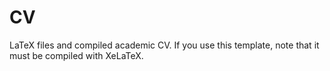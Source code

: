 # CV
LaTeX files and compiled academic CV. If you use this template, note that it must be compiled with XeLaTeX.
